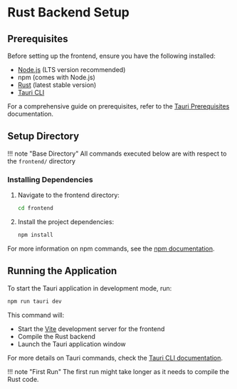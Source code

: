 # Rust Backend Setup

## Prerequisites

Before setting up the frontend, ensure you have the following installed:

- [Node.js](https://nodejs.org/) (LTS version recommended)
- npm (comes with Node.js)
- [Rust](https://www.rust-lang.org/tools/install) (latest stable version)
- [Tauri CLI](https://v2.tauri.app/start/prerequisites/)

For a comprehensive guide on prerequisites, refer to the [Tauri Prerequisites](https://v2.tauri.app/start/prerequisites/) documentation.

## Setup Directory

!!! note "Base Directory"
All commands executed below are with respect to the `frontend/` directory

### Installing Dependencies

1. Navigate to the frontend directory:

   ```bash
   cd frontend
   ```

2. Install the project dependencies:
   ```bash
   npm install
   ```

For more information on npm commands, see the [npm documentation](https://docs.npmjs.com/).

## Running the Application

To start the Tauri application in development mode, run:

```bash
npm run tauri dev
```

This command will:

- Start the [Vite](https://vitejs.dev/) development server for the frontend
- Compile the Rust backend
- Launch the Tauri application window

For more details on Tauri commands, check the [Tauri CLI documentation](https://tauri.app/v1/api/cli).

!!! note "First Run"
The first run might take longer as it needs to compile the Rust code.
